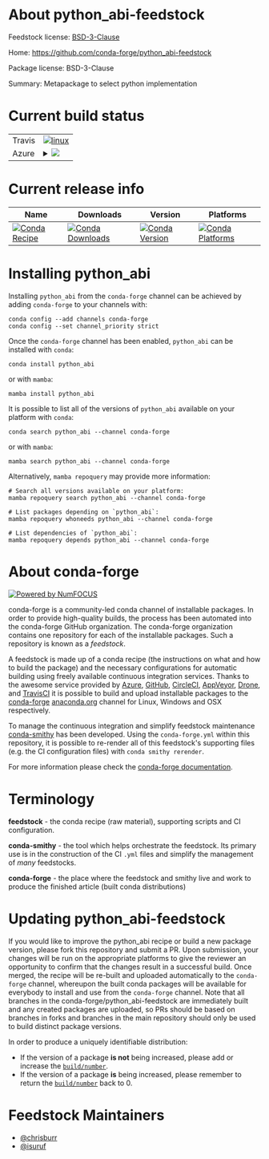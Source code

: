About python_abi-feedstock
==========================

Feedstock license: [BSD-3-Clause](https://github.com/conda-forge/python_abi-feedstock/blob/main/LICENSE.txt)

Home: https://github.com/conda-forge/python_abi-feedstock

Package license: BSD-3-Clause

Summary: Metapackage to select python implementation

Current build status
====================


<table><tr>
    <td>Travis</td>
    <td>
      <a href="https://app.travis-ci.com/conda-forge/python_abi-feedstock">
        <img alt="linux" src="https://img.shields.io/travis/com/conda-forge/python_abi-feedstock/main.svg?label=Linux">
      </a>
    </td>
  </tr>
    
  <tr>
    <td>Azure</td>
    <td>
      <details>
        <summary>
          <a href="https://dev.azure.com/conda-forge/feedstock-builds/_build/latest?definitionId=9015&branchName=main">
            <img src="https://dev.azure.com/conda-forge/feedstock-builds/_apis/build/status/python_abi-feedstock?branchName=main">
          </a>
        </summary>
        <table>
          <thead><tr><th>Variant</th><th>Status</th></tr></thead>
          <tbody><tr>
              <td>linux_64_python_abi_tagcp310python_impl_version3.10python_implementationcpythonpython_version3.10</td>
              <td>
                <a href="https://dev.azure.com/conda-forge/feedstock-builds/_build/latest?definitionId=9015&branchName=main">
                  <img src="https://dev.azure.com/conda-forge/feedstock-builds/_apis/build/status/python_abi-feedstock?branchName=main&jobName=linux&configuration=linux%20linux_64_python_abi_tagcp310python_impl_version3.10python_implementationcpythonpython_version3.10" alt="variant">
                </a>
              </td>
            </tr><tr>
              <td>linux_64_python_abi_tagcp311python_impl_version3.11python_implementationcpythonpython_version3.11</td>
              <td>
                <a href="https://dev.azure.com/conda-forge/feedstock-builds/_build/latest?definitionId=9015&branchName=main">
                  <img src="https://dev.azure.com/conda-forge/feedstock-builds/_apis/build/status/python_abi-feedstock?branchName=main&jobName=linux&configuration=linux%20linux_64_python_abi_tagcp311python_impl_version3.11python_implementationcpythonpython_version3.11" alt="variant">
                </a>
              </td>
            </tr><tr>
              <td>linux_64_python_abi_tagcp312python_impl_version3.12python_implementationcpythonpython_version3.12</td>
              <td>
                <a href="https://dev.azure.com/conda-forge/feedstock-builds/_build/latest?definitionId=9015&branchName=main">
                  <img src="https://dev.azure.com/conda-forge/feedstock-builds/_apis/build/status/python_abi-feedstock?branchName=main&jobName=linux&configuration=linux%20linux_64_python_abi_tagcp312python_impl_version3.12python_implementationcpythonpython_version3.12" alt="variant">
                </a>
              </td>
            </tr><tr>
              <td>linux_64_python_abi_tagcp313python_impl_version3.13python_implementationcpythonpython_version3.13</td>
              <td>
                <a href="https://dev.azure.com/conda-forge/feedstock-builds/_build/latest?definitionId=9015&branchName=main">
                  <img src="https://dev.azure.com/conda-forge/feedstock-builds/_apis/build/status/python_abi-feedstock?branchName=main&jobName=linux&configuration=linux%20linux_64_python_abi_tagcp313python_impl_version3.13python_implementationcpythonpython_version3.13" alt="variant">
                </a>
              </td>
            </tr><tr>
              <td>linux_64_python_abi_tagcp313tpython_impl_version3.13python_implementationcpythonpython_version3.13</td>
              <td>
                <a href="https://dev.azure.com/conda-forge/feedstock-builds/_build/latest?definitionId=9015&branchName=main">
                  <img src="https://dev.azure.com/conda-forge/feedstock-builds/_apis/build/status/python_abi-feedstock?branchName=main&jobName=linux&configuration=linux%20linux_64_python_abi_tagcp313tpython_impl_version3.13python_implementationcpythonpython_version3.13" alt="variant">
                </a>
              </td>
            </tr><tr>
              <td>linux_64_python_abi_tagcp37mpython_impl_version3.7python_implementationcpythonpython_version3.7</td>
              <td>
                <a href="https://dev.azure.com/conda-forge/feedstock-builds/_build/latest?definitionId=9015&branchName=main">
                  <img src="https://dev.azure.com/conda-forge/feedstock-builds/_apis/build/status/python_abi-feedstock?branchName=main&jobName=linux&configuration=linux%20linux_64_python_abi_tagcp37mpython_impl_version3.7python_implementationcpythonpython_version3.7" alt="variant">
                </a>
              </td>
            </tr><tr>
              <td>linux_64_python_abi_tagcp38python_impl_version3.8python_implementationcpythonpython_version3.8</td>
              <td>
                <a href="https://dev.azure.com/conda-forge/feedstock-builds/_build/latest?definitionId=9015&branchName=main">
                  <img src="https://dev.azure.com/conda-forge/feedstock-builds/_apis/build/status/python_abi-feedstock?branchName=main&jobName=linux&configuration=linux%20linux_64_python_abi_tagcp38python_impl_version3.8python_implementationcpythonpython_version3.8" alt="variant">
                </a>
              </td>
            </tr><tr>
              <td>linux_64_python_abi_tagcp39python_impl_version3.9python_implementationcpythonpython_version3.9</td>
              <td>
                <a href="https://dev.azure.com/conda-forge/feedstock-builds/_build/latest?definitionId=9015&branchName=main">
                  <img src="https://dev.azure.com/conda-forge/feedstock-builds/_apis/build/status/python_abi-feedstock?branchName=main&jobName=linux&configuration=linux%20linux_64_python_abi_tagcp39python_impl_version3.9python_implementationcpythonpython_version3.9" alt="variant">
                </a>
              </td>
            </tr><tr>
              <td>linux_64_python_abi_taggraalpy230_310_nativepython_impl_version23.0python_implementationgraalpypython_version3.10</td>
              <td>
                <a href="https://dev.azure.com/conda-forge/feedstock-builds/_build/latest?definitionId=9015&branchName=main">
                  <img src="https://dev.azure.com/conda-forge/feedstock-builds/_apis/build/status/python_abi-feedstock?branchName=main&jobName=linux&configuration=linux%20linux_64_python_abi_taggraalpy230_310_nativepython_impl_version23.0python_implementationgraalpypython_version3.10" alt="variant">
                </a>
              </td>
            </tr><tr>
              <td>linux_64_python_abi_taggraalpy231_310_nativepython_impl_version23.1python_implementationgraalpypython_version3.10</td>
              <td>
                <a href="https://dev.azure.com/conda-forge/feedstock-builds/_build/latest?definitionId=9015&branchName=main">
                  <img src="https://dev.azure.com/conda-forge/feedstock-builds/_apis/build/status/python_abi-feedstock?branchName=main&jobName=linux&configuration=linux%20linux_64_python_abi_taggraalpy231_310_nativepython_impl_version23.1python_implementationgraalpypython_version3.10" alt="variant">
                </a>
              </td>
            </tr><tr>
              <td>linux_64_python_abi_tagpypy38_pp73python_impl_version7.3python_implementationpypypython_version3.8</td>
              <td>
                <a href="https://dev.azure.com/conda-forge/feedstock-builds/_build/latest?definitionId=9015&branchName=main">
                  <img src="https://dev.azure.com/conda-forge/feedstock-builds/_apis/build/status/python_abi-feedstock?branchName=main&jobName=linux&configuration=linux%20linux_64_python_abi_tagpypy38_pp73python_impl_version7.3python_implementationpypypython_version3.8" alt="variant">
                </a>
              </td>
            </tr><tr>
              <td>linux_64_python_abi_tagpypy39_pp73python_impl_version7.3python_implementationpypypython_version3.9</td>
              <td>
                <a href="https://dev.azure.com/conda-forge/feedstock-builds/_build/latest?definitionId=9015&branchName=main">
                  <img src="https://dev.azure.com/conda-forge/feedstock-builds/_apis/build/status/python_abi-feedstock?branchName=main&jobName=linux&configuration=linux%20linux_64_python_abi_tagpypy39_pp73python_impl_version7.3python_implementationpypypython_version3.9" alt="variant">
                </a>
              </td>
            </tr><tr>
              <td>linux_aarch64_python_abi_tagcp310python_impl_version3.10python_implementationcpythonpython_version3.10</td>
              <td>
                <a href="https://dev.azure.com/conda-forge/feedstock-builds/_build/latest?definitionId=9015&branchName=main">
                  <img src="https://dev.azure.com/conda-forge/feedstock-builds/_apis/build/status/python_abi-feedstock?branchName=main&jobName=linux&configuration=linux%20linux_aarch64_python_abi_tagcp310python_impl_version3.10python_implementationcpythonpython_version3.10" alt="variant">
                </a>
              </td>
            </tr><tr>
              <td>linux_aarch64_python_abi_tagcp311python_impl_version3.11python_implementationcpythonpython_version3.11</td>
              <td>
                <a href="https://dev.azure.com/conda-forge/feedstock-builds/_build/latest?definitionId=9015&branchName=main">
                  <img src="https://dev.azure.com/conda-forge/feedstock-builds/_apis/build/status/python_abi-feedstock?branchName=main&jobName=linux&configuration=linux%20linux_aarch64_python_abi_tagcp311python_impl_version3.11python_implementationcpythonpython_version3.11" alt="variant">
                </a>
              </td>
            </tr><tr>
              <td>linux_aarch64_python_abi_tagcp312python_impl_version3.12python_implementationcpythonpython_version3.12</td>
              <td>
                <a href="https://dev.azure.com/conda-forge/feedstock-builds/_build/latest?definitionId=9015&branchName=main">
                  <img src="https://dev.azure.com/conda-forge/feedstock-builds/_apis/build/status/python_abi-feedstock?branchName=main&jobName=linux&configuration=linux%20linux_aarch64_python_abi_tagcp312python_impl_version3.12python_implementationcpythonpython_version3.12" alt="variant">
                </a>
              </td>
            </tr><tr>
              <td>linux_aarch64_python_abi_tagcp313python_impl_version3.13python_implementationcpythonpython_version3.13</td>
              <td>
                <a href="https://dev.azure.com/conda-forge/feedstock-builds/_build/latest?definitionId=9015&branchName=main">
                  <img src="https://dev.azure.com/conda-forge/feedstock-builds/_apis/build/status/python_abi-feedstock?branchName=main&jobName=linux&configuration=linux%20linux_aarch64_python_abi_tagcp313python_impl_version3.13python_implementationcpythonpython_version3.13" alt="variant">
                </a>
              </td>
            </tr><tr>
              <td>linux_aarch64_python_abi_tagcp313tpython_impl_version3.13python_implementationcpythonpython_version3.13</td>
              <td>
                <a href="https://dev.azure.com/conda-forge/feedstock-builds/_build/latest?definitionId=9015&branchName=main">
                  <img src="https://dev.azure.com/conda-forge/feedstock-builds/_apis/build/status/python_abi-feedstock?branchName=main&jobName=linux&configuration=linux%20linux_aarch64_python_abi_tagcp313tpython_impl_version3.13python_implementationcpythonpython_version3.13" alt="variant">
                </a>
              </td>
            </tr><tr>
              <td>linux_aarch64_python_abi_tagcp37mpython_impl_version3.7python_implementationcpythonpython_version3.7</td>
              <td>
                <a href="https://dev.azure.com/conda-forge/feedstock-builds/_build/latest?definitionId=9015&branchName=main">
                  <img src="https://dev.azure.com/conda-forge/feedstock-builds/_apis/build/status/python_abi-feedstock?branchName=main&jobName=linux&configuration=linux%20linux_aarch64_python_abi_tagcp37mpython_impl_version3.7python_implementationcpythonpython_version3.7" alt="variant">
                </a>
              </td>
            </tr><tr>
              <td>linux_aarch64_python_abi_tagcp38python_impl_version3.8python_implementationcpythonpython_version3.8</td>
              <td>
                <a href="https://dev.azure.com/conda-forge/feedstock-builds/_build/latest?definitionId=9015&branchName=main">
                  <img src="https://dev.azure.com/conda-forge/feedstock-builds/_apis/build/status/python_abi-feedstock?branchName=main&jobName=linux&configuration=linux%20linux_aarch64_python_abi_tagcp38python_impl_version3.8python_implementationcpythonpython_version3.8" alt="variant">
                </a>
              </td>
            </tr><tr>
              <td>linux_aarch64_python_abi_tagcp39python_impl_version3.9python_implementationcpythonpython_version3.9</td>
              <td>
                <a href="https://dev.azure.com/conda-forge/feedstock-builds/_build/latest?definitionId=9015&branchName=main">
                  <img src="https://dev.azure.com/conda-forge/feedstock-builds/_apis/build/status/python_abi-feedstock?branchName=main&jobName=linux&configuration=linux%20linux_aarch64_python_abi_tagcp39python_impl_version3.9python_implementationcpythonpython_version3.9" alt="variant">
                </a>
              </td>
            </tr><tr>
              <td>linux_aarch64_python_abi_taggraalpy230_310_nativepython_impl_version23.0python_implementationgraalpypython_version3.10</td>
              <td>
                <a href="https://dev.azure.com/conda-forge/feedstock-builds/_build/latest?definitionId=9015&branchName=main">
                  <img src="https://dev.azure.com/conda-forge/feedstock-builds/_apis/build/status/python_abi-feedstock?branchName=main&jobName=linux&configuration=linux%20linux_aarch64_python_abi_taggraalpy230_310_nativepython_impl_version23.0python_implementationgraalpypython_version3.10" alt="variant">
                </a>
              </td>
            </tr><tr>
              <td>linux_aarch64_python_abi_taggraalpy231_310_nativepython_impl_version23.1python_implementationgraalpypython_version3.10</td>
              <td>
                <a href="https://dev.azure.com/conda-forge/feedstock-builds/_build/latest?definitionId=9015&branchName=main">
                  <img src="https://dev.azure.com/conda-forge/feedstock-builds/_apis/build/status/python_abi-feedstock?branchName=main&jobName=linux&configuration=linux%20linux_aarch64_python_abi_taggraalpy231_310_nativepython_impl_version23.1python_implementationgraalpypython_version3.10" alt="variant">
                </a>
              </td>
            </tr><tr>
              <td>linux_aarch64_python_abi_tagpypy38_pp73python_impl_version7.3python_implementationpypypython_version3.8</td>
              <td>
                <a href="https://dev.azure.com/conda-forge/feedstock-builds/_build/latest?definitionId=9015&branchName=main">
                  <img src="https://dev.azure.com/conda-forge/feedstock-builds/_apis/build/status/python_abi-feedstock?branchName=main&jobName=linux&configuration=linux%20linux_aarch64_python_abi_tagpypy38_pp73python_impl_version7.3python_implementationpypypython_version3.8" alt="variant">
                </a>
              </td>
            </tr><tr>
              <td>linux_aarch64_python_abi_tagpypy39_pp73python_impl_version7.3python_implementationpypypython_version3.9</td>
              <td>
                <a href="https://dev.azure.com/conda-forge/feedstock-builds/_build/latest?definitionId=9015&branchName=main">
                  <img src="https://dev.azure.com/conda-forge/feedstock-builds/_apis/build/status/python_abi-feedstock?branchName=main&jobName=linux&configuration=linux%20linux_aarch64_python_abi_tagpypy39_pp73python_impl_version7.3python_implementationpypypython_version3.9" alt="variant">
                </a>
              </td>
            </tr><tr>
              <td>linux_ppc64le_python_abi_tagcp310python_impl_version3.10python_implementationcpythonpython_version3.10</td>
              <td>
                <a href="https://dev.azure.com/conda-forge/feedstock-builds/_build/latest?definitionId=9015&branchName=main">
                  <img src="https://dev.azure.com/conda-forge/feedstock-builds/_apis/build/status/python_abi-feedstock?branchName=main&jobName=linux&configuration=linux%20linux_ppc64le_python_abi_tagcp310python_impl_version3.10python_implementationcpythonpython_version3.10" alt="variant">
                </a>
              </td>
            </tr><tr>
              <td>linux_ppc64le_python_abi_tagcp311python_impl_version3.11python_implementationcpythonpython_version3.11</td>
              <td>
                <a href="https://dev.azure.com/conda-forge/feedstock-builds/_build/latest?definitionId=9015&branchName=main">
                  <img src="https://dev.azure.com/conda-forge/feedstock-builds/_apis/build/status/python_abi-feedstock?branchName=main&jobName=linux&configuration=linux%20linux_ppc64le_python_abi_tagcp311python_impl_version3.11python_implementationcpythonpython_version3.11" alt="variant">
                </a>
              </td>
            </tr><tr>
              <td>linux_ppc64le_python_abi_tagcp312python_impl_version3.12python_implementationcpythonpython_version3.12</td>
              <td>
                <a href="https://dev.azure.com/conda-forge/feedstock-builds/_build/latest?definitionId=9015&branchName=main">
                  <img src="https://dev.azure.com/conda-forge/feedstock-builds/_apis/build/status/python_abi-feedstock?branchName=main&jobName=linux&configuration=linux%20linux_ppc64le_python_abi_tagcp312python_impl_version3.12python_implementationcpythonpython_version3.12" alt="variant">
                </a>
              </td>
            </tr><tr>
              <td>linux_ppc64le_python_abi_tagcp313python_impl_version3.13python_implementationcpythonpython_version3.13</td>
              <td>
                <a href="https://dev.azure.com/conda-forge/feedstock-builds/_build/latest?definitionId=9015&branchName=main">
                  <img src="https://dev.azure.com/conda-forge/feedstock-builds/_apis/build/status/python_abi-feedstock?branchName=main&jobName=linux&configuration=linux%20linux_ppc64le_python_abi_tagcp313python_impl_version3.13python_implementationcpythonpython_version3.13" alt="variant">
                </a>
              </td>
            </tr><tr>
              <td>linux_ppc64le_python_abi_tagcp313tpython_impl_version3.13python_implementationcpythonpython_version3.13</td>
              <td>
                <a href="https://dev.azure.com/conda-forge/feedstock-builds/_build/latest?definitionId=9015&branchName=main">
                  <img src="https://dev.azure.com/conda-forge/feedstock-builds/_apis/build/status/python_abi-feedstock?branchName=main&jobName=linux&configuration=linux%20linux_ppc64le_python_abi_tagcp313tpython_impl_version3.13python_implementationcpythonpython_version3.13" alt="variant">
                </a>
              </td>
            </tr><tr>
              <td>linux_ppc64le_python_abi_tagcp37mpython_impl_version3.7python_implementationcpythonpython_version3.7</td>
              <td>
                <a href="https://dev.azure.com/conda-forge/feedstock-builds/_build/latest?definitionId=9015&branchName=main">
                  <img src="https://dev.azure.com/conda-forge/feedstock-builds/_apis/build/status/python_abi-feedstock?branchName=main&jobName=linux&configuration=linux%20linux_ppc64le_python_abi_tagcp37mpython_impl_version3.7python_implementationcpythonpython_version3.7" alt="variant">
                </a>
              </td>
            </tr><tr>
              <td>linux_ppc64le_python_abi_tagcp38python_impl_version3.8python_implementationcpythonpython_version3.8</td>
              <td>
                <a href="https://dev.azure.com/conda-forge/feedstock-builds/_build/latest?definitionId=9015&branchName=main">
                  <img src="https://dev.azure.com/conda-forge/feedstock-builds/_apis/build/status/python_abi-feedstock?branchName=main&jobName=linux&configuration=linux%20linux_ppc64le_python_abi_tagcp38python_impl_version3.8python_implementationcpythonpython_version3.8" alt="variant">
                </a>
              </td>
            </tr><tr>
              <td>linux_ppc64le_python_abi_tagcp39python_impl_version3.9python_implementationcpythonpython_version3.9</td>
              <td>
                <a href="https://dev.azure.com/conda-forge/feedstock-builds/_build/latest?definitionId=9015&branchName=main">
                  <img src="https://dev.azure.com/conda-forge/feedstock-builds/_apis/build/status/python_abi-feedstock?branchName=main&jobName=linux&configuration=linux%20linux_ppc64le_python_abi_tagcp39python_impl_version3.9python_implementationcpythonpython_version3.9" alt="variant">
                </a>
              </td>
            </tr><tr>
              <td>linux_ppc64le_python_abi_taggraalpy230_310_nativepython_impl_version23.0python_implementationgraalpypython_version3.10</td>
              <td>
                <a href="https://dev.azure.com/conda-forge/feedstock-builds/_build/latest?definitionId=9015&branchName=main">
                  <img src="https://dev.azure.com/conda-forge/feedstock-builds/_apis/build/status/python_abi-feedstock?branchName=main&jobName=linux&configuration=linux%20linux_ppc64le_python_abi_taggraalpy230_310_nativepython_impl_version23.0python_implementationgraalpypython_version3.10" alt="variant">
                </a>
              </td>
            </tr><tr>
              <td>linux_ppc64le_python_abi_taggraalpy231_310_nativepython_impl_version23.1python_implementationgraalpypython_version3.10</td>
              <td>
                <a href="https://dev.azure.com/conda-forge/feedstock-builds/_build/latest?definitionId=9015&branchName=main">
                  <img src="https://dev.azure.com/conda-forge/feedstock-builds/_apis/build/status/python_abi-feedstock?branchName=main&jobName=linux&configuration=linux%20linux_ppc64le_python_abi_taggraalpy231_310_nativepython_impl_version23.1python_implementationgraalpypython_version3.10" alt="variant">
                </a>
              </td>
            </tr><tr>
              <td>linux_ppc64le_python_abi_tagpypy38_pp73python_impl_version7.3python_implementationpypypython_version3.8</td>
              <td>
                <a href="https://dev.azure.com/conda-forge/feedstock-builds/_build/latest?definitionId=9015&branchName=main">
                  <img src="https://dev.azure.com/conda-forge/feedstock-builds/_apis/build/status/python_abi-feedstock?branchName=main&jobName=linux&configuration=linux%20linux_ppc64le_python_abi_tagpypy38_pp73python_impl_version7.3python_implementationpypypython_version3.8" alt="variant">
                </a>
              </td>
            </tr><tr>
              <td>linux_ppc64le_python_abi_tagpypy39_pp73python_impl_version7.3python_implementationpypypython_version3.9</td>
              <td>
                <a href="https://dev.azure.com/conda-forge/feedstock-builds/_build/latest?definitionId=9015&branchName=main">
                  <img src="https://dev.azure.com/conda-forge/feedstock-builds/_apis/build/status/python_abi-feedstock?branchName=main&jobName=linux&configuration=linux%20linux_ppc64le_python_abi_tagpypy39_pp73python_impl_version7.3python_implementationpypypython_version3.9" alt="variant">
                </a>
              </td>
            </tr><tr>
              <td>osx_64_python_abi_tagcp310python_impl_version3.10python_implementationcpythonpython_version3.10</td>
              <td>
                <a href="https://dev.azure.com/conda-forge/feedstock-builds/_build/latest?definitionId=9015&branchName=main">
                  <img src="https://dev.azure.com/conda-forge/feedstock-builds/_apis/build/status/python_abi-feedstock?branchName=main&jobName=osx&configuration=osx%20osx_64_python_abi_tagcp310python_impl_version3.10python_implementationcpythonpython_version3.10" alt="variant">
                </a>
              </td>
            </tr><tr>
              <td>osx_64_python_abi_tagcp311python_impl_version3.11python_implementationcpythonpython_version3.11</td>
              <td>
                <a href="https://dev.azure.com/conda-forge/feedstock-builds/_build/latest?definitionId=9015&branchName=main">
                  <img src="https://dev.azure.com/conda-forge/feedstock-builds/_apis/build/status/python_abi-feedstock?branchName=main&jobName=osx&configuration=osx%20osx_64_python_abi_tagcp311python_impl_version3.11python_implementationcpythonpython_version3.11" alt="variant">
                </a>
              </td>
            </tr><tr>
              <td>osx_64_python_abi_tagcp312python_impl_version3.12python_implementationcpythonpython_version3.12</td>
              <td>
                <a href="https://dev.azure.com/conda-forge/feedstock-builds/_build/latest?definitionId=9015&branchName=main">
                  <img src="https://dev.azure.com/conda-forge/feedstock-builds/_apis/build/status/python_abi-feedstock?branchName=main&jobName=osx&configuration=osx%20osx_64_python_abi_tagcp312python_impl_version3.12python_implementationcpythonpython_version3.12" alt="variant">
                </a>
              </td>
            </tr><tr>
              <td>osx_64_python_abi_tagcp313python_impl_version3.13python_implementationcpythonpython_version3.13</td>
              <td>
                <a href="https://dev.azure.com/conda-forge/feedstock-builds/_build/latest?definitionId=9015&branchName=main">
                  <img src="https://dev.azure.com/conda-forge/feedstock-builds/_apis/build/status/python_abi-feedstock?branchName=main&jobName=osx&configuration=osx%20osx_64_python_abi_tagcp313python_impl_version3.13python_implementationcpythonpython_version3.13" alt="variant">
                </a>
              </td>
            </tr><tr>
              <td>osx_64_python_abi_tagcp313tpython_impl_version3.13python_implementationcpythonpython_version3.13</td>
              <td>
                <a href="https://dev.azure.com/conda-forge/feedstock-builds/_build/latest?definitionId=9015&branchName=main">
                  <img src="https://dev.azure.com/conda-forge/feedstock-builds/_apis/build/status/python_abi-feedstock?branchName=main&jobName=osx&configuration=osx%20osx_64_python_abi_tagcp313tpython_impl_version3.13python_implementationcpythonpython_version3.13" alt="variant">
                </a>
              </td>
            </tr><tr>
              <td>osx_64_python_abi_tagcp37mpython_impl_version3.7python_implementationcpythonpython_version3.7</td>
              <td>
                <a href="https://dev.azure.com/conda-forge/feedstock-builds/_build/latest?definitionId=9015&branchName=main">
                  <img src="https://dev.azure.com/conda-forge/feedstock-builds/_apis/build/status/python_abi-feedstock?branchName=main&jobName=osx&configuration=osx%20osx_64_python_abi_tagcp37mpython_impl_version3.7python_implementationcpythonpython_version3.7" alt="variant">
                </a>
              </td>
            </tr><tr>
              <td>osx_64_python_abi_tagcp38python_impl_version3.8python_implementationcpythonpython_version3.8</td>
              <td>
                <a href="https://dev.azure.com/conda-forge/feedstock-builds/_build/latest?definitionId=9015&branchName=main">
                  <img src="https://dev.azure.com/conda-forge/feedstock-builds/_apis/build/status/python_abi-feedstock?branchName=main&jobName=osx&configuration=osx%20osx_64_python_abi_tagcp38python_impl_version3.8python_implementationcpythonpython_version3.8" alt="variant">
                </a>
              </td>
            </tr><tr>
              <td>osx_64_python_abi_tagcp39python_impl_version3.9python_implementationcpythonpython_version3.9</td>
              <td>
                <a href="https://dev.azure.com/conda-forge/feedstock-builds/_build/latest?definitionId=9015&branchName=main">
                  <img src="https://dev.azure.com/conda-forge/feedstock-builds/_apis/build/status/python_abi-feedstock?branchName=main&jobName=osx&configuration=osx%20osx_64_python_abi_tagcp39python_impl_version3.9python_implementationcpythonpython_version3.9" alt="variant">
                </a>
              </td>
            </tr><tr>
              <td>osx_64_python_abi_taggraalpy230_310_nativepython_impl_version23.0python_implementationgraalpypython_version3.10</td>
              <td>
                <a href="https://dev.azure.com/conda-forge/feedstock-builds/_build/latest?definitionId=9015&branchName=main">
                  <img src="https://dev.azure.com/conda-forge/feedstock-builds/_apis/build/status/python_abi-feedstock?branchName=main&jobName=osx&configuration=osx%20osx_64_python_abi_taggraalpy230_310_nativepython_impl_version23.0python_implementationgraalpypython_version3.10" alt="variant">
                </a>
              </td>
            </tr><tr>
              <td>osx_64_python_abi_taggraalpy231_310_nativepython_impl_version23.1python_implementationgraalpypython_version3.10</td>
              <td>
                <a href="https://dev.azure.com/conda-forge/feedstock-builds/_build/latest?definitionId=9015&branchName=main">
                  <img src="https://dev.azure.com/conda-forge/feedstock-builds/_apis/build/status/python_abi-feedstock?branchName=main&jobName=osx&configuration=osx%20osx_64_python_abi_taggraalpy231_310_nativepython_impl_version23.1python_implementationgraalpypython_version3.10" alt="variant">
                </a>
              </td>
            </tr><tr>
              <td>osx_64_python_abi_tagpypy38_pp73python_impl_version7.3python_implementationpypypython_version3.8</td>
              <td>
                <a href="https://dev.azure.com/conda-forge/feedstock-builds/_build/latest?definitionId=9015&branchName=main">
                  <img src="https://dev.azure.com/conda-forge/feedstock-builds/_apis/build/status/python_abi-feedstock?branchName=main&jobName=osx&configuration=osx%20osx_64_python_abi_tagpypy38_pp73python_impl_version7.3python_implementationpypypython_version3.8" alt="variant">
                </a>
              </td>
            </tr><tr>
              <td>osx_64_python_abi_tagpypy39_pp73python_impl_version7.3python_implementationpypypython_version3.9</td>
              <td>
                <a href="https://dev.azure.com/conda-forge/feedstock-builds/_build/latest?definitionId=9015&branchName=main">
                  <img src="https://dev.azure.com/conda-forge/feedstock-builds/_apis/build/status/python_abi-feedstock?branchName=main&jobName=osx&configuration=osx%20osx_64_python_abi_tagpypy39_pp73python_impl_version7.3python_implementationpypypython_version3.9" alt="variant">
                </a>
              </td>
            </tr><tr>
              <td>osx_arm64_python_abi_tagcp310python_impl_version3.10python_implementationcpythonpython_version3.10</td>
              <td>
                <a href="https://dev.azure.com/conda-forge/feedstock-builds/_build/latest?definitionId=9015&branchName=main">
                  <img src="https://dev.azure.com/conda-forge/feedstock-builds/_apis/build/status/python_abi-feedstock?branchName=main&jobName=osx&configuration=osx%20osx_arm64_python_abi_tagcp310python_impl_version3.10python_implementationcpythonpython_version3.10" alt="variant">
                </a>
              </td>
            </tr><tr>
              <td>osx_arm64_python_abi_tagcp311python_impl_version3.11python_implementationcpythonpython_version3.11</td>
              <td>
                <a href="https://dev.azure.com/conda-forge/feedstock-builds/_build/latest?definitionId=9015&branchName=main">
                  <img src="https://dev.azure.com/conda-forge/feedstock-builds/_apis/build/status/python_abi-feedstock?branchName=main&jobName=osx&configuration=osx%20osx_arm64_python_abi_tagcp311python_impl_version3.11python_implementationcpythonpython_version3.11" alt="variant">
                </a>
              </td>
            </tr><tr>
              <td>osx_arm64_python_abi_tagcp312python_impl_version3.12python_implementationcpythonpython_version3.12</td>
              <td>
                <a href="https://dev.azure.com/conda-forge/feedstock-builds/_build/latest?definitionId=9015&branchName=main">
                  <img src="https://dev.azure.com/conda-forge/feedstock-builds/_apis/build/status/python_abi-feedstock?branchName=main&jobName=osx&configuration=osx%20osx_arm64_python_abi_tagcp312python_impl_version3.12python_implementationcpythonpython_version3.12" alt="variant">
                </a>
              </td>
            </tr><tr>
              <td>osx_arm64_python_abi_tagcp313python_impl_version3.13python_implementationcpythonpython_version3.13</td>
              <td>
                <a href="https://dev.azure.com/conda-forge/feedstock-builds/_build/latest?definitionId=9015&branchName=main">
                  <img src="https://dev.azure.com/conda-forge/feedstock-builds/_apis/build/status/python_abi-feedstock?branchName=main&jobName=osx&configuration=osx%20osx_arm64_python_abi_tagcp313python_impl_version3.13python_implementationcpythonpython_version3.13" alt="variant">
                </a>
              </td>
            </tr><tr>
              <td>osx_arm64_python_abi_tagcp313tpython_impl_version3.13python_implementationcpythonpython_version3.13</td>
              <td>
                <a href="https://dev.azure.com/conda-forge/feedstock-builds/_build/latest?definitionId=9015&branchName=main">
                  <img src="https://dev.azure.com/conda-forge/feedstock-builds/_apis/build/status/python_abi-feedstock?branchName=main&jobName=osx&configuration=osx%20osx_arm64_python_abi_tagcp313tpython_impl_version3.13python_implementationcpythonpython_version3.13" alt="variant">
                </a>
              </td>
            </tr><tr>
              <td>osx_arm64_python_abi_tagcp37mpython_impl_version3.7python_implementationcpythonpython_version3.7</td>
              <td>
                <a href="https://dev.azure.com/conda-forge/feedstock-builds/_build/latest?definitionId=9015&branchName=main">
                  <img src="https://dev.azure.com/conda-forge/feedstock-builds/_apis/build/status/python_abi-feedstock?branchName=main&jobName=osx&configuration=osx%20osx_arm64_python_abi_tagcp37mpython_impl_version3.7python_implementationcpythonpython_version3.7" alt="variant">
                </a>
              </td>
            </tr><tr>
              <td>osx_arm64_python_abi_tagcp38python_impl_version3.8python_implementationcpythonpython_version3.8</td>
              <td>
                <a href="https://dev.azure.com/conda-forge/feedstock-builds/_build/latest?definitionId=9015&branchName=main">
                  <img src="https://dev.azure.com/conda-forge/feedstock-builds/_apis/build/status/python_abi-feedstock?branchName=main&jobName=osx&configuration=osx%20osx_arm64_python_abi_tagcp38python_impl_version3.8python_implementationcpythonpython_version3.8" alt="variant">
                </a>
              </td>
            </tr><tr>
              <td>osx_arm64_python_abi_tagcp39python_impl_version3.9python_implementationcpythonpython_version3.9</td>
              <td>
                <a href="https://dev.azure.com/conda-forge/feedstock-builds/_build/latest?definitionId=9015&branchName=main">
                  <img src="https://dev.azure.com/conda-forge/feedstock-builds/_apis/build/status/python_abi-feedstock?branchName=main&jobName=osx&configuration=osx%20osx_arm64_python_abi_tagcp39python_impl_version3.9python_implementationcpythonpython_version3.9" alt="variant">
                </a>
              </td>
            </tr><tr>
              <td>osx_arm64_python_abi_taggraalpy230_310_nativepython_impl_version23.0python_implementationgraalpypython_version3.10</td>
              <td>
                <a href="https://dev.azure.com/conda-forge/feedstock-builds/_build/latest?definitionId=9015&branchName=main">
                  <img src="https://dev.azure.com/conda-forge/feedstock-builds/_apis/build/status/python_abi-feedstock?branchName=main&jobName=osx&configuration=osx%20osx_arm64_python_abi_taggraalpy230_310_nativepython_impl_version23.0python_implementationgraalpypython_version3.10" alt="variant">
                </a>
              </td>
            </tr><tr>
              <td>osx_arm64_python_abi_taggraalpy231_310_nativepython_impl_version23.1python_implementationgraalpypython_version3.10</td>
              <td>
                <a href="https://dev.azure.com/conda-forge/feedstock-builds/_build/latest?definitionId=9015&branchName=main">
                  <img src="https://dev.azure.com/conda-forge/feedstock-builds/_apis/build/status/python_abi-feedstock?branchName=main&jobName=osx&configuration=osx%20osx_arm64_python_abi_taggraalpy231_310_nativepython_impl_version23.1python_implementationgraalpypython_version3.10" alt="variant">
                </a>
              </td>
            </tr><tr>
              <td>osx_arm64_python_abi_tagpypy38_pp73python_impl_version7.3python_implementationpypypython_version3.8</td>
              <td>
                <a href="https://dev.azure.com/conda-forge/feedstock-builds/_build/latest?definitionId=9015&branchName=main">
                  <img src="https://dev.azure.com/conda-forge/feedstock-builds/_apis/build/status/python_abi-feedstock?branchName=main&jobName=osx&configuration=osx%20osx_arm64_python_abi_tagpypy38_pp73python_impl_version7.3python_implementationpypypython_version3.8" alt="variant">
                </a>
              </td>
            </tr><tr>
              <td>osx_arm64_python_abi_tagpypy39_pp73python_impl_version7.3python_implementationpypypython_version3.9</td>
              <td>
                <a href="https://dev.azure.com/conda-forge/feedstock-builds/_build/latest?definitionId=9015&branchName=main">
                  <img src="https://dev.azure.com/conda-forge/feedstock-builds/_apis/build/status/python_abi-feedstock?branchName=main&jobName=osx&configuration=osx%20osx_arm64_python_abi_tagpypy39_pp73python_impl_version7.3python_implementationpypypython_version3.9" alt="variant">
                </a>
              </td>
            </tr><tr>
              <td>win_64_python_abi_tagcp310python_impl_version3.10python_implementationcpythonpython_version3.10</td>
              <td>
                <a href="https://dev.azure.com/conda-forge/feedstock-builds/_build/latest?definitionId=9015&branchName=main">
                  <img src="https://dev.azure.com/conda-forge/feedstock-builds/_apis/build/status/python_abi-feedstock?branchName=main&jobName=win&configuration=win%20win_64_python_abi_tagcp310python_impl_version3.10python_implementationcpythonpython_version3.10" alt="variant">
                </a>
              </td>
            </tr><tr>
              <td>win_64_python_abi_tagcp311python_impl_version3.11python_implementationcpythonpython_version3.11</td>
              <td>
                <a href="https://dev.azure.com/conda-forge/feedstock-builds/_build/latest?definitionId=9015&branchName=main">
                  <img src="https://dev.azure.com/conda-forge/feedstock-builds/_apis/build/status/python_abi-feedstock?branchName=main&jobName=win&configuration=win%20win_64_python_abi_tagcp311python_impl_version3.11python_implementationcpythonpython_version3.11" alt="variant">
                </a>
              </td>
            </tr><tr>
              <td>win_64_python_abi_tagcp312python_impl_version3.12python_implementationcpythonpython_version3.12</td>
              <td>
                <a href="https://dev.azure.com/conda-forge/feedstock-builds/_build/latest?definitionId=9015&branchName=main">
                  <img src="https://dev.azure.com/conda-forge/feedstock-builds/_apis/build/status/python_abi-feedstock?branchName=main&jobName=win&configuration=win%20win_64_python_abi_tagcp312python_impl_version3.12python_implementationcpythonpython_version3.12" alt="variant">
                </a>
              </td>
            </tr><tr>
              <td>win_64_python_abi_tagcp313python_impl_version3.13python_implementationcpythonpython_version3.13</td>
              <td>
                <a href="https://dev.azure.com/conda-forge/feedstock-builds/_build/latest?definitionId=9015&branchName=main">
                  <img src="https://dev.azure.com/conda-forge/feedstock-builds/_apis/build/status/python_abi-feedstock?branchName=main&jobName=win&configuration=win%20win_64_python_abi_tagcp313python_impl_version3.13python_implementationcpythonpython_version3.13" alt="variant">
                </a>
              </td>
            </tr><tr>
              <td>win_64_python_abi_tagcp313tpython_impl_version3.13python_implementationcpythonpython_version3.13</td>
              <td>
                <a href="https://dev.azure.com/conda-forge/feedstock-builds/_build/latest?definitionId=9015&branchName=main">
                  <img src="https://dev.azure.com/conda-forge/feedstock-builds/_apis/build/status/python_abi-feedstock?branchName=main&jobName=win&configuration=win%20win_64_python_abi_tagcp313tpython_impl_version3.13python_implementationcpythonpython_version3.13" alt="variant">
                </a>
              </td>
            </tr><tr>
              <td>win_64_python_abi_tagcp37mpython_impl_version3.7python_implementationcpythonpython_version3.7</td>
              <td>
                <a href="https://dev.azure.com/conda-forge/feedstock-builds/_build/latest?definitionId=9015&branchName=main">
                  <img src="https://dev.azure.com/conda-forge/feedstock-builds/_apis/build/status/python_abi-feedstock?branchName=main&jobName=win&configuration=win%20win_64_python_abi_tagcp37mpython_impl_version3.7python_implementationcpythonpython_version3.7" alt="variant">
                </a>
              </td>
            </tr><tr>
              <td>win_64_python_abi_tagcp38python_impl_version3.8python_implementationcpythonpython_version3.8</td>
              <td>
                <a href="https://dev.azure.com/conda-forge/feedstock-builds/_build/latest?definitionId=9015&branchName=main">
                  <img src="https://dev.azure.com/conda-forge/feedstock-builds/_apis/build/status/python_abi-feedstock?branchName=main&jobName=win&configuration=win%20win_64_python_abi_tagcp38python_impl_version3.8python_implementationcpythonpython_version3.8" alt="variant">
                </a>
              </td>
            </tr><tr>
              <td>win_64_python_abi_tagcp39python_impl_version3.9python_implementationcpythonpython_version3.9</td>
              <td>
                <a href="https://dev.azure.com/conda-forge/feedstock-builds/_build/latest?definitionId=9015&branchName=main">
                  <img src="https://dev.azure.com/conda-forge/feedstock-builds/_apis/build/status/python_abi-feedstock?branchName=main&jobName=win&configuration=win%20win_64_python_abi_tagcp39python_impl_version3.9python_implementationcpythonpython_version3.9" alt="variant">
                </a>
              </td>
            </tr><tr>
              <td>win_64_python_abi_taggraalpy230_310_nativepython_impl_version23.0python_implementationgraalpypython_version3.10</td>
              <td>
                <a href="https://dev.azure.com/conda-forge/feedstock-builds/_build/latest?definitionId=9015&branchName=main">
                  <img src="https://dev.azure.com/conda-forge/feedstock-builds/_apis/build/status/python_abi-feedstock?branchName=main&jobName=win&configuration=win%20win_64_python_abi_taggraalpy230_310_nativepython_impl_version23.0python_implementationgraalpypython_version3.10" alt="variant">
                </a>
              </td>
            </tr><tr>
              <td>win_64_python_abi_taggraalpy231_310_nativepython_impl_version23.1python_implementationgraalpypython_version3.10</td>
              <td>
                <a href="https://dev.azure.com/conda-forge/feedstock-builds/_build/latest?definitionId=9015&branchName=main">
                  <img src="https://dev.azure.com/conda-forge/feedstock-builds/_apis/build/status/python_abi-feedstock?branchName=main&jobName=win&configuration=win%20win_64_python_abi_taggraalpy231_310_nativepython_impl_version23.1python_implementationgraalpypython_version3.10" alt="variant">
                </a>
              </td>
            </tr><tr>
              <td>win_64_python_abi_tagpypy38_pp73python_impl_version7.3python_implementationpypypython_version3.8</td>
              <td>
                <a href="https://dev.azure.com/conda-forge/feedstock-builds/_build/latest?definitionId=9015&branchName=main">
                  <img src="https://dev.azure.com/conda-forge/feedstock-builds/_apis/build/status/python_abi-feedstock?branchName=main&jobName=win&configuration=win%20win_64_python_abi_tagpypy38_pp73python_impl_version7.3python_implementationpypypython_version3.8" alt="variant">
                </a>
              </td>
            </tr><tr>
              <td>win_64_python_abi_tagpypy39_pp73python_impl_version7.3python_implementationpypypython_version3.9</td>
              <td>
                <a href="https://dev.azure.com/conda-forge/feedstock-builds/_build/latest?definitionId=9015&branchName=main">
                  <img src="https://dev.azure.com/conda-forge/feedstock-builds/_apis/build/status/python_abi-feedstock?branchName=main&jobName=win&configuration=win%20win_64_python_abi_tagpypy39_pp73python_impl_version7.3python_implementationpypypython_version3.9" alt="variant">
                </a>
              </td>
            </tr>
          </tbody>
        </table>
      </details>
    </td>
  </tr>
</table>

Current release info
====================

| Name | Downloads | Version | Platforms |
| --- | --- | --- | --- |
| [![Conda Recipe](https://img.shields.io/badge/recipe-python_abi-green.svg)](https://anaconda.org/conda-forge/python_abi) | [![Conda Downloads](https://img.shields.io/conda/dn/conda-forge/python_abi.svg)](https://anaconda.org/conda-forge/python_abi) | [![Conda Version](https://img.shields.io/conda/vn/conda-forge/python_abi.svg)](https://anaconda.org/conda-forge/python_abi) | [![Conda Platforms](https://img.shields.io/conda/pn/conda-forge/python_abi.svg)](https://anaconda.org/conda-forge/python_abi) |

Installing python_abi
=====================

Installing `python_abi` from the `conda-forge` channel can be achieved by adding `conda-forge` to your channels with:

```
conda config --add channels conda-forge
conda config --set channel_priority strict
```

Once the `conda-forge` channel has been enabled, `python_abi` can be installed with `conda`:

```
conda install python_abi
```

or with `mamba`:

```
mamba install python_abi
```

It is possible to list all of the versions of `python_abi` available on your platform with `conda`:

```
conda search python_abi --channel conda-forge
```

or with `mamba`:

```
mamba search python_abi --channel conda-forge
```

Alternatively, `mamba repoquery` may provide more information:

```
# Search all versions available on your platform:
mamba repoquery search python_abi --channel conda-forge

# List packages depending on `python_abi`:
mamba repoquery whoneeds python_abi --channel conda-forge

# List dependencies of `python_abi`:
mamba repoquery depends python_abi --channel conda-forge
```


About conda-forge
=================

[![Powered by
NumFOCUS](https://img.shields.io/badge/powered%20by-NumFOCUS-orange.svg?style=flat&colorA=E1523D&colorB=007D8A)](https://numfocus.org)

conda-forge is a community-led conda channel of installable packages.
In order to provide high-quality builds, the process has been automated into the
conda-forge GitHub organization. The conda-forge organization contains one repository
for each of the installable packages. Such a repository is known as a *feedstock*.

A feedstock is made up of a conda recipe (the instructions on what and how to build
the package) and the necessary configurations for automatic building using freely
available continuous integration services. Thanks to the awesome service provided by
[Azure](https://azure.microsoft.com/en-us/services/devops/), [GitHub](https://github.com/),
[CircleCI](https://circleci.com/), [AppVeyor](https://www.appveyor.com/),
[Drone](https://cloud.drone.io/welcome), and [TravisCI](https://travis-ci.com/)
it is possible to build and upload installable packages to the
[conda-forge](https://anaconda.org/conda-forge) [anaconda.org](https://anaconda.org/)
channel for Linux, Windows and OSX respectively.

To manage the continuous integration and simplify feedstock maintenance
[conda-smithy](https://github.com/conda-forge/conda-smithy) has been developed.
Using the ``conda-forge.yml`` within this repository, it is possible to re-render all of
this feedstock's supporting files (e.g. the CI configuration files) with ``conda smithy rerender``.

For more information please check the [conda-forge documentation](https://conda-forge.org/docs/).

Terminology
===========

**feedstock** - the conda recipe (raw material), supporting scripts and CI configuration.

**conda-smithy** - the tool which helps orchestrate the feedstock.
                   Its primary use is in the construction of the CI ``.yml`` files
                   and simplify the management of *many* feedstocks.

**conda-forge** - the place where the feedstock and smithy live and work to
                  produce the finished article (built conda distributions)


Updating python_abi-feedstock
=============================

If you would like to improve the python_abi recipe or build a new
package version, please fork this repository and submit a PR. Upon submission,
your changes will be run on the appropriate platforms to give the reviewer an
opportunity to confirm that the changes result in a successful build. Once
merged, the recipe will be re-built and uploaded automatically to the
`conda-forge` channel, whereupon the built conda packages will be available for
everybody to install and use from the `conda-forge` channel.
Note that all branches in the conda-forge/python_abi-feedstock are
immediately built and any created packages are uploaded, so PRs should be based
on branches in forks and branches in the main repository should only be used to
build distinct package versions.

In order to produce a uniquely identifiable distribution:
 * If the version of a package **is not** being increased, please add or increase
   the [``build/number``](https://docs.conda.io/projects/conda-build/en/latest/resources/define-metadata.html#build-number-and-string).
 * If the version of a package **is** being increased, please remember to return
   the [``build/number``](https://docs.conda.io/projects/conda-build/en/latest/resources/define-metadata.html#build-number-and-string)
   back to 0.

Feedstock Maintainers
=====================

* [@chrisburr](https://github.com/chrisburr/)
* [@isuruf](https://github.com/isuruf/)


<!-- dummy commit to enable rerendering -->

